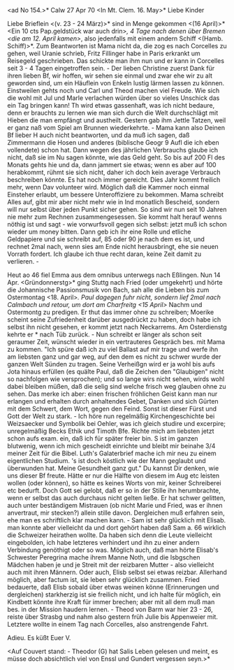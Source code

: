 <ad No 154.>* Calw 27 Apr 70
 <In Mt. Clem. 16. May>*
Liebe Kinder

Liebe Brieflein <(v. 23 - 24 März)>* sind in Menge gekommen <(16 April)>* <Ein 10 cts Pap.geldstück war auch drin>*, 4 Tage nach denen über Bremen <die am 12. April kamen>*, also jedenfalls mit einem andern Schiff <(Hamb. Schiff)>*. Zum Beantworten ist Mama nicht da, die zog es nach Corcelles zu gehen, weil Uranie schrieb, Fritz Fillinger habe in Paris erkrankt um Reisegeld geschrieben. Das schickte man ihm nun und er kann in Corcelles seit 3 - 4 Tagen eingetroffen sein. - Der lieben Christine zuerst Dank für ihren lieben Bf, wir hoffen, wir sehen sie einmal und zwar ehe wir zu alt geworden sind, um ein Häuflein von Enkeln lustig lärmen lassen zu können. Einstweilen gehts noch und Carl und Theod machen viel Freude. Wie sich die wohl mit Jul und Marle verlachen würden über so vieles Unschick das ein Tag bringen kann! Th wird etwas gassenhaft, was ich nicht bedaure, denn er brauchts zu lernen wie man sich durch die Welt durchschlägt mit Hieben die man empfängt und austheilt. Gestern gab ihm Jettle Tatzen, weil er ganz naß vom Spiel am Brunnen wiederkehrte. - Mama kann also Deinen Bf lieber H auch nicht beantworten, und da muß ich sagen, daß Zimmermann die Hosen und anderes (biblische Geogr 9 Aufl die ich eben vollendete) schon hat. Dann wegen des jährlichen Verbrauchs glaube ich nicht, daß sie im Nu sagen könnte, wie das Geld geht. So bis auf 200 Fl des Monats gehts hie und da, dann jammert sie etwas; wenn es aber auf 100 herabkommt, rühmt sie sich nicht, daher ich doch kein average Verbrauch beschreiben könnte. Es hat noch immer gereicht. Dies Jahr kommt freilich mehr, wenn Dav volunteer wird. Möglich daß die Kammer noch einmal Einsteher erlaubt, um bessere Unteroffiziere zu bekommen. Mama schreibt Alles auf, gibt mir aber nicht mehr wie in Ind monatlich Bescheid, sondern will nur selbst über jeden Punkt sicher gehen. So sind wir nun seit 10 Jahren nie mehr zum Rechnen zusammengesessen. Sie kommt halt herauf wenns nöthig ist und sagt - wie vorwurfsvoll gegen sich selbst: jetzt muß ich schon wieder um money bitten. Dann geb ich ihr eine Rolle und etliche Geldpapiere und sie schreibt auf, 85 oder 90 je nach dem es ist, und rechnet 2mal nach, wenn sies am Ende nicht herausbringt, ehe sie neuen Vorrath fordert. Ich glaube ich thue recht daran, keine Zeit damit zu verlieren. -

Heut ao 46 fiel Emma aus dem omnibus unterwegs nach Eßlingen. 
Nun 14 Apr. <Gründonnerstg>* ging Stuttg nach Fried (oder umgekehrt) und hörte die Johannische Passionsmusik von Bach, sah alle die Lieben bis zum Ostermontag <18. April>*. Paul dagegen fuhr nicht, sondern lief 2mal nach Calmbach und retour, um dort am Charfreitg <15 April>* Nachm und Ostermontg zu predigen. Er thut das immer ohne zu schreiben; Moerike scheint seine Zufriedenheit darüber ausgedrückt zu haben, doch habe ich selbst ihn nicht gesehen, er kommt jetzt nach Neckarrems. Am Osterdienstg kehrte er <Paul>* nach Tüb zurück. - Nun schreibt er länger als schon seit geraumer Zeit, wünscht wieder in ein vertrauteres Gespräch bes. mit Mama zu kommen. "Ich spüre daß ich zu viel Ballast auf mir trage und werfe ihn am liebsten ganz und gar weg, auf den dem es nicht zu schwer wurde der ganzen Welt Sünden zu tragen. Seine Verheißgn wird er ja wohl bis aufs Jota hinaus erfüllen (es quälte Paul, daß die Zeichen den "Glaubigen" nicht so nachfolgen wie versprochen); und so lange wirs nicht sehen, wirds wohl dabei bleiben müßen, daß die selig sind welche frisch weg glauben ohne zu sehen. Das merke ich aber: einen frischen fröhlichen Geist kann man nur erlangen und erhalten durch anhaltendes Gebet, Danken und sich Gürten mit dem Schwert, dem Wort, gegen den Feind. Sonst ist dieser Fürst und Gott der Welt zu stark. - Ich höre nun regelmäßig Kirchengeschichte bei Weizsaecker und Symbolik bei Oehler, was ich gleich studire und excerpire; unregelmäßig Becks Ethik und Timoth Bfe. Richte mich am liebsten jetzt schon aufs exam. ein, daß ich für später freier bin. S ist im ganzen blutwenig, wenn ich mich gescheidt einrichte und bleibt mir beinahe 3/4 meiner Zeit für die Bibel. Luth's Galaterbrief mache ich mir neu zu einem eigentlichen Studium. 's ist doch köstlich wie der Mann geglaubt und überwunden hat. Meine Gesundheit ganz gut." Du kannst Dir denken, wie uns dieser Bf freute. Hätte er nur die Hälfte von diesem im Aug etc leisten wollen (oder können), so hätte es keines Worts von mir, keiner Schreiberei etc bedurft. Doch Gott sei gelobt, daß er so in der Stille ihn herumbrachte, wenn er selbst das auch durchaus nicht gelten ließe. Er hat schwer gelitten, auch unter beständigem Mistrauen (ob nicht Marie und Fried, was er ihnen anvertraut, mir stecken?) allein stille davon. Dergleichen muß erfahren sein, ehe man es schriftlich klar machen kann. - Sam ist sehr glücklich mit Elisab. man konnte aber vielleicht da und dort gehört haben daß Sam a. 66 wirklich die Schweizer heirathen wollte. Da haben sich denn die Leute vielleicht eingebolden, ich habe letzteres verhindert und ihn zu einer andern Verbindung genöthigt oder so was. Möglich auch, daß man hörte Elisab's Schwester Peregrina mache ihrem Manne Noth, und die Isbgschen Mädchen haben je und je Streit mit der reizbaren Mutter - also vielleicht auch mit ihren Männern. Oder auch, Elisb selbst sei etwas reizbar. Allerhand möglich, aber factum ist, sie leben sehr glücklich zusammen. Fried bedauerte, daß Elisb sobald über etwas weinen könne (Erinnerungen und dergleichen) starkherzig ist sie freilich nicht, und ich halte für möglich, ein Kindbett könnte ihre Kraft für immer brechen; aber mit all dem muß man bes. in der Mission haudern lernen. - Theod von Barm war hier 23 - 26, reiste über Strasbg und nahm also gestern früh Julie bis Appenweier mit. Letztere wollte in einem Tag nach Corcelles, also anstrengende Fahrt.

 Adieu. Es küßt
 Euer V.

<Auf Couvert stand: - Theodor (G) hat Salis Leben gelesen und meint, es müsse doch absichtlich viel von Enssl und Gundert vergessen seyn.>* 